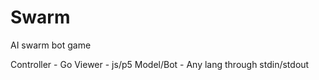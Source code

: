 # Swarm
AI swarm bot game

Controller - Go
Viewer     - js/p5
Model/Bot  - Any lang through stdin/stdout
